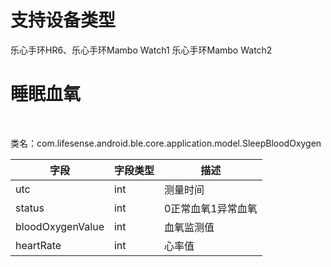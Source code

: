 <a name="lC0iU"></a>
# 支持设备类型
乐心手环HR6、乐心手环Mambo Watch1 乐心手环Mambo Watch2
<a name="jtQ5r"></a>
# 睡眠血氧
​

类名：com.lifesense.android.ble.core.application.model.SleepBloodOxygen

| 字段 | 字段类型 | 描述 |
| --- | --- | --- |
| utc | int | 测量时间 |
| status | int | 0正常血氧1异常血氧 |
| bloodOxygenValue | int | 血氧监测值 |
| heartRate | int | 心率值 |


